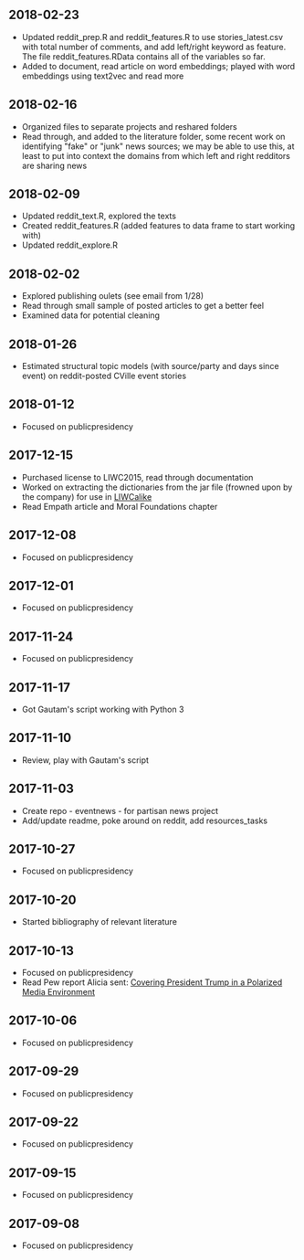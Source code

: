 ## 2018-02-23
* Updated reddit_prep.R and reddit_features.R to use stories_latest.csv with total number of comments, and add left/right keyword as feature. The file reddit_features.RData contains all of the variables so far.
* Added to document, read article on word embeddings; played with word embeddings using text2vec and read more

## 2018-02-16
* Organized files to separate projects and reshared folders
* Read through, and added to the literature folder, some recent work on identifying "fake" or "junk" news sources; we may be able to use this, at least to put into context the domains from which left and right redditors are sharing news

## 2018-02-09
* Updated reddit_text.R, explored the texts
* Created reddit_features.R (added features to data frame to start working with)
* Updated reddit_explore.R

## 2018-02-02
* Explored publishing oulets (see email from 1/28)
* Read through small sample of posted articles to get a better feel
* Examined data for potential cleaning

## 2018-01-26
* Estimated structural topic models (with source/party and days since event) on reddit-posted CVille event stories

## 2018-01-12
* Focused on publicpresidency

## 2017-12-15
* Purchased license to LIWC2015, read through documentation
* Worked on extracting the dictionaries from the jar file (frowned upon by the company) for use in [LIWCalike](https://github.com/kbenoit/LIWCalike) 
* Read Empath article and Moral Foundations chapter

## 2017-12-08
* Focused on publicpresidency

## 2017-12-01
* Focused on publicpresidency

## 2017-11-24
* Focused on publicpresidency

## 2017-11-17
* Got Gautam's script working with Python 3

## 2017-11-10
* Review, play with Gautam's script

## 2017-11-03
* Create repo - eventnews - for partisan news project
* Add/update readme, poke around on reddit, add resources_tasks 

## 2017-10-27
* Focused on publicpresidency

## 2017-10-20
* Started bibliography of relevant literature

## 2017-10-13
* Focused on publicpresidency
* Read Pew report Alicia sent: [Covering President Trump in a Polarized Media Environment](http://www.journalism.org/2017/10/02/covering-president-trump-in-a-polarized-media-environment/)

## 2017-10-06
* Focused on publicpresidency

## 2017-09-29
* Focused on publicpresidency

## 2017-09-22
* Focused on publicpresidency

## 2017-09-15
* Focused on publicpresidency

## 2017-09-08
* Focused on publicpresidency
